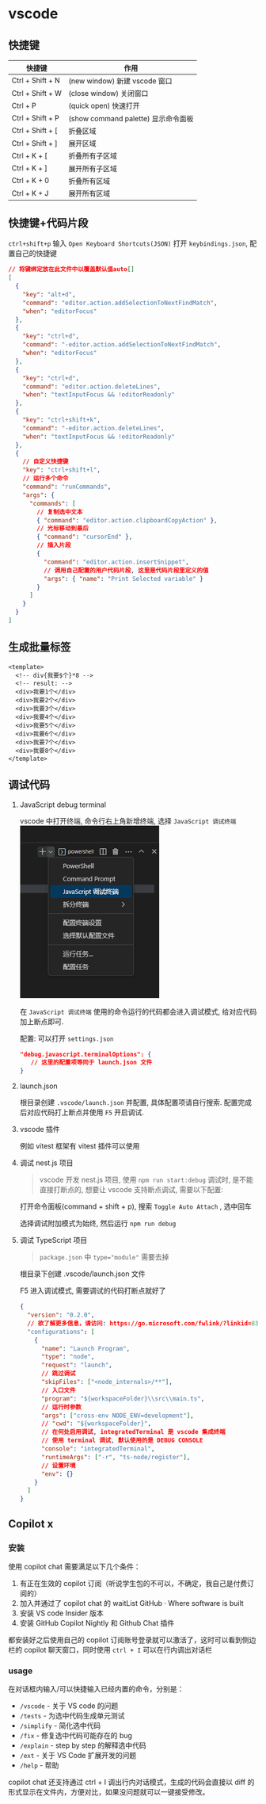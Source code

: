 # vscode

## 快捷键

| 快捷键           | 作用                                |
| ---------------- | ----------------------------------- |
| Ctrl + Shift + N | (new window) 新建 vscode 窗口       |
| Ctrl + Shift + W | (close window) 关闭窗口             |
| Ctrl + P         | (quick open) 快速打开               |
| Ctrl + Shift + P | (show command palette) 显示命令面板 |
| Ctrl + Shift + [ | 折叠区域                            |
| Ctrl + Shift + ] | 展开区域                            |
| Ctrl + K + [     | 折叠所有子区域                      |
| Ctrl + K + ]     | 展开所有子区域                      |
| Ctrl + K + 0     | 折叠所有区域                        |
| Ctrl + K + J     | 展开所有区域                        |

## 快捷键+代码片段

`ctrl+shift+p` 输入 `Open Keyboard Shortcuts(JSON)` 打开 `keybindings.json`, 配置自己的快捷键

```json
// 将键绑定放在此文件中以覆盖默认值auto[]
[
  {
    "key": "alt+d",
    "command": "editor.action.addSelectionToNextFindMatch",
    "when": "editorFocus"
  },
  {
    "key": "ctrl+d",
    "command": "-editor.action.addSelectionToNextFindMatch",
    "when": "editorFocus"
  },
  {
    "key": "ctrl+d",
    "command": "editor.action.deleteLines",
    "when": "textInputFocus && !editorReadonly"
  },
  {
    "key": "ctrl+shift+k",
    "command": "-editor.action.deleteLines",
    "when": "textInputFocus && !editorReadonly"
  },
  {
    // 自定义快捷键
    "key": "ctrl+shift+l",
    // 运行多个命令
    "command": "runCommands",
    "args": {
      "commands": [
        // 复制选中文本
        { "command": "editor.action.clipboardCopyAction" },
        // 光标移动到最后
        { "command": "cursorEnd" },
        // 插入片段
        {
          "command": "editor.action.insertSnippet",
          // 调用自己配置的用户代码片段, 这里是代码片段里定义的值
          "args": { "name": "Print Selected variable" }
        }
      ]
    }
  }
]
```

## 生成批量标签

```vue
<template>
  <!-- div{我要$个}*8 -->
  <!-- result: -->
  <div>我要1个</div>
  <div>我要2个</div>
  <div>我要3个</div>
  <div>我要4个</div>
  <div>我要5个</div>
  <div>我要6个</div>
  <div>我要7个</div>
  <div>我要8个</div>
</template>
```

## 调试代码

1. JavaScript debug terminal

   vscode 中打开终端, 命令行右上角新增终端, 选择 `JavaScript 调试终端`
   ![debug](/other/JavaScript-debug.png)

   在 `JavaScript 调试终端` 使用的命令运行的代码都会进入调试模式, 给对应代码加上断点即可.

   配置: 可以打开 `settings.json`

   ```json
   "debug.javascript.terminalOptions": {
      // 这里的配置项等同于 launch.json 文件
   }
   ```

2. launch.json

   根目录创建 `.vscode/launch.json` 并配置, 具体配置项请自行搜索.
   配置完成后对应代码打上断点并使用 `F5` 开启调试.

3. vscode 插件

   例如 vitest 框架有 vitest 插件可以使用

4. 调试 nest.js 项目

   > vscode 开发 nest.js 项目, 使用 `npm run start:debug` 调试时, 是不能直接打断点的, 想要让 vscode 支持断点调试, 需要以下配置:

   打开命令面板(command + shift + p), 搜索 `Toggle Auto Attach` , 选中回车

   选择调试附加模式为始终, 然后运行 `npm run debug`

5. 调试 TypeScript 项目

   > `package.json` 中 `type="module"` 需要去掉

   根目录下创建 .vscode/launch.json 文件

   F5 进入调试模式, 需要调试的代码打断点就好了

   ```json
   {
     "version": "0.2.0",
     // 欲了解更多信息，请访问: https://go.microsoft.com/fwlink/?linkid=830387
     "configurations": [
       {
         "name": "Launch Program",
         "type": "node",
         "request": "launch",
         // 跳过调试
         "skipFiles": ["<node_internals>/**"],
         // 入口文件
         "program": "${workspaceFolder}\\src\\main.ts",
         // 运行时参数
         "args": ["cross-env NODE_ENV=development"],
         // "cwd": "${workspaceFolder}",
         // 在何处启用调试, integratedTerminal 是 vscode 集成终端
         // 使用 terminal 调试, 默认使用的是 DEBUG CONSOLE
         "console": "integratedTerminal",
         "runtimeArgs": ["-r", "ts-node/register"],
         // 设置环境
         "env": {}
       }
     ]
   }
   ```

## Copilot x

### 安装

使用 copilot chat 需要满足以下几个条件：

1. 有正在生效的 copilot 订阅（听说学生包的不可以，不确定，我自己是付费订阅的）
2. 加入并通过了 copilot chat 的 waitList GitHub · Where software is built
3. 安装 VS code Insider 版本
4. 安装 GitHub Copilot Nightly 和 Github Chat 插件

都安装好之后使用自己的 copilot 订阅账号登录就可以激活了，这时可以看到侧边栏的 copilot 聊天窗口，同时使用 `ctrl + I` 可以在行内调出对话栏

### usage

在对话框内输入/可以快捷输入已经内置的命令，分别是：

- `/vscode` - 关于 VS code 的问题
- `/tests` - 为选中代码生成单元测试
- `/simplify` - 简化选中代码
- `/fix` - 修复选中代码可能存在的 bug
- `/explain` - step by step 的解释选中代码
- `/ext` - 关于 VS Code 扩展开发的问题
- `/help` - 帮助

copilot chat 还支持通过 ctrl + I 调出行内对话模式，生成的代码会直接以 diff 的形式显示在文件内，方便对比，如果没问题就可以一键接受修改。
